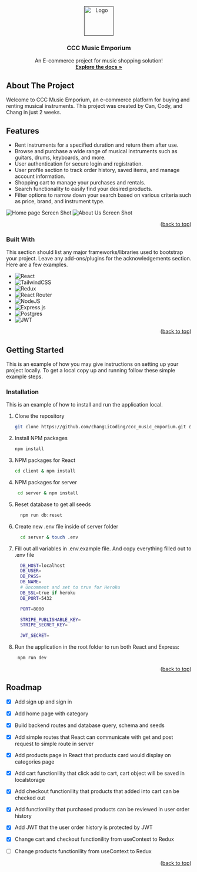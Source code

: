 <a name="readme-top"></a>


<!-- PROJECT LOGO -->
<br />
<div align="center">
  <a href="">
    <img src="public/images/logo.jpg" alt="Logo" width="80" height="80">
  </a>

  <h3 align="center">CCC Music Emporium</h3>

  <p align="center">
    An E-commerce project for music shopping solution!
    <br />
    <a href="https://github.com/changLiCoding/ccc_music_emporium"><strong>Explore the docs »</strong></a>
    <br />

  </p>
</div>

<!-- ABOUT THE PROJECT -->

## About The Project

Welcome to CCC Music Emporium, an e-commerce platform for buying and renting musical instruments. This project was created by Can, Cody, and Chang in just 2 weeks.

## Features

- Rent instruments for a specified duration and return them after use.
- Browse and purchase a wide range of musical instruments such as guitars, drums, keyboards, and more.
- User authentication for secure login and registration.
- User profile section to track order history, saved items, and manage account information.
- Shopping cart to manage your purchases and rentals.
- Search functionality to easily find your desired products.
- Filter options to narrow down your search based on various criteria such as price, brand, and instrument type.

![Home page Screen Shot](https://github.com/changLiCoding/ccc_music_emporium/blob/main/public/images/home_page.gif?raw=true)
![About Us Screen Shot](https://github.com/changLiCoding/ccc_music_emporium/blob/main/public/images/about_us.gif?raw=true)

<p align="right">(<a href="#readme-top">back to top</a>)</p>

### Built With

This section should list any major frameworks/libraries used to bootstrap your project. Leave any add-ons/plugins for the acknowledgements section. Here are a few examples.

- ![React](https://img.shields.io/badge/react-%2320232a.svg?style=for-the-badge&logo=react&logoColor=%2361DAFB)
- ![TailwindCSS](https://img.shields.io/badge/tailwindcss-%2338B2AC.svg?style=for-the-badge&logo=tailwind-css&logoColor=white)
- ![Redux](https://img.shields.io/badge/redux-%23593d88.svg?style=for-the-badge&logo=redux&logoColor=white)
- ![React Router](https://img.shields.io/badge/React_Router-CA4245?style=for-the-badge&logo=react-router&logoColor=white)
- ![NodeJS](https://img.shields.io/badge/node.js-6DA55F?style=for-the-badge&logo=node.js&logoColor=white)
- ![Express.js](https://img.shields.io/badge/express.js-%23404d59.svg?style=for-the-badge&logo=express&logoColor=%2361DAFB)
- ![Postgres](https://img.shields.io/badge/postgres-%23316192.svg?style=for-the-badge&logo=postgresql&logoColor=white)
- ![JWT](https://img.shields.io/badge/JWT-black?style=for-the-badge&logo=JSON%20web%20tokens)

<p align="right">(<a href="#readme-top">back to top</a>)</p>

<!-- GETTING STARTED -->

## Getting Started

This is an example of how you may give instructions on setting up your project locally.
To get a local copy up and running follow these simple example steps.


### Installation

This is an example of how to install and run the application local. 


1. Clone the repository
    ```sh
    git clone https://github.com/changLiCoding/ccc_music_emporium.git ccc_music_emporium
    ```

2. Install NPM packages
   ```sh
   npm install
   ```
3. NPM packages for React
   ```sh
   cd client & npm install
   ```
4. NPM packages for server
   ```sh
    cd server & npm install
   ```
5. Reset database to get all seeds
    ```sh
      npm run db:reset
    ```
   
6. Create new .env file inside of server folder
    ```sh
      cd server & touch .env
    ```

7. Fill out all variables in .env.example file. And copy everything filled out to .env file
    ```sh
      DB_HOST=localhost
      DB_USER=
      DB_PASS=
      DB_NAME=
      # Uncomment and set to true for Heroku
      DB_SSL=true if heroku
      DB_PORT=5432

      PORT=8080

      STRIPE_PUBLISHABLE_KEY=
      STRIPE_SECRET_KEY=

      JWT_SECRET=
    ```

8. Run the application in the root folder to run both React and Express:

   ```sh
    npm run dev
   ```
  
  
<p align="right">(<a href="#readme-top">back to top</a>)</p>



<!-- ROADMAP -->

## Roadmap

- [x] Add sign up and sign in
- [x] Add home page with category
- [x] Build backend routes and database query, schema and seeds
- [x] Add simple routes that React can communicate with get and post request to simple route in server
- [x] Add products page in React that products card would display on categories page
- [x] Add cart functionility that click add to cart, cart object will be saved in localstorage
- [x] Add checkout functionility that products that added into cart can be checked out
- [x] Add functionility that purchased products can be reviewed in user order history
- [x] Add JWT that the user order history is protected by JWT
- [x] Change cart and checkout functionility from useContext to Redux
- [ ] Change products functionility from useContext to Redux



<p align="right">(<a href="#readme-top">back to top</a>)</p>


